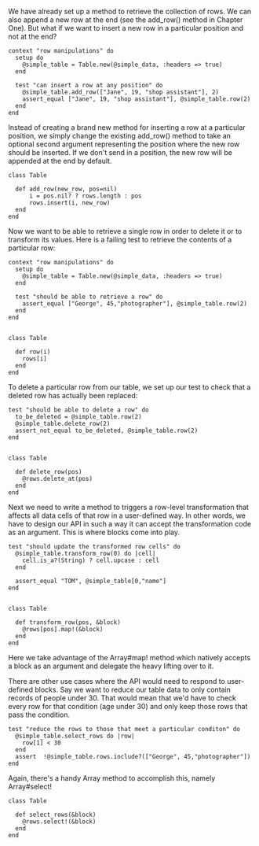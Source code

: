 We have already set up a method to retrieve the collection of rows. We can also append a new row at the end (see the add_row() method in Chapter One). But what if we want to insert a new row in a particular position and not at the end? 

    context "row manipulations" do
      setup do
        @simple_table = Table.new(@simple_data, :headers => true)
      end

      test "can insert a row at any position" do
        @simple_table.add_row(["Jane", 19, "shop assistant"], 2)
        assert_equal ["Jane", 19, "shop assistant"], @simple_table.row(2)
      end
    end  
 
Instead of creating a brand new method for inserting a row at a particular position, we simply change the existing add_row() method to take an optional second argument representing the position where the new row should be inserted. If we don't send in a position, the new row will be appended at the end by default.
 
    class Table
    
      def add_row(new_row, pos=nil)
          i = pos.nil? ? rows.length : pos
          rows.insert(i, new_row)
      end
    end   

Now we want to be able to retrieve a single row in order to delete it or to transform its values. Here is a failing test to retrieve the contents of a particular row:

    context "row manipulations" do
      setup do
        @simple_table = Table.new(@simple_data, :headers => true)
      end

      test "should be able to retrieve a row" do
        assert_equal ["George", 45,"photographer"], @simple_table.row(2)
      end
    end     

       
    class Table
    
      def row(i)
        rows[i]
      end
    end

To delete a particular row from our table, we set up our test to check that a deleted row has actually been replaced:

    test "should be able to delete a row" do
      to_be_deleted = @simple_table.row(2)
      @simple_table.delete_row(2)  
      assert_not_equal to_be_deleted, @simple_table.row(2)
    end


    class Table
    
      def delete_row(pos)   
        @rows.delete_at(pos)
      end
    end

Next we need to write a method to triggers a row-level transformation that affects all data cells of that row in a user-defined way. In other words, we have to design our API in such a way it can accept the transformation code as an argument. This is where blocks come into play.

    test "should update the transformed row cells" do
      @simple_table.transform_row(0) do |cell| 
        cell.is_a?(String) ? cell.upcase : cell
      end
      
      assert_equal "TOM", @simple_table[0,"name"]
    end


    class Table
    
      def transform_row(pos, &block)
        @rows[pos].map!(&block)
      end
    end

Here we take advantage of the Array#map! method which natively accepts a block as an argument and delegate the heavy lifting over to it.

There are other use cases where the API would need to respond to user-defined blocks. Say we want to reduce our table data to only contain records of people under 30. That would mean that we'd have to check every row for that condition (age under 30) and only keep those rows that pass the condition. 

    test "reduce the rows to those that meet a particular conditon" do
      @simple_table.select_rows do |row|
        row[1] < 30
      end
      assert  !@simple_table.rows.include?(["George", 45,"photographer"])
    end

Again, there's a handy Array method to accomplish this, namely Array#select!

    class Table
    
      def select_rows(&block)
        @rows.select!(&block)
      end
    end